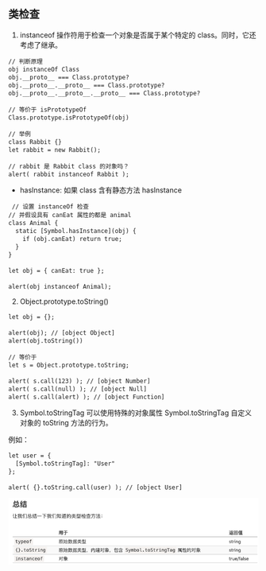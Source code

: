 ## 类检查
1. instanceof 操作符用于检查一个对象是否属于某个特定的 class。同时，它还考虑了继承。
```
// 判断原理
obj instanceOf Class
obj.__proto__ === Class.prototype?
obj.__proto__.__proto__ === Class.prototype?
obj.__proto__.__proto__.__proto__ === Class.prototype?

// 等价于 isPrototypeOf
Class.prototype.isPrototypeOf(obj)

// 举例
class Rabbit {}
let rabbit = new Rabbit();

// rabbit 是 Rabbit class 的对象吗？
alert( rabbit instanceof Rabbit );
```
- hasInstance: 如果 class 含有静态方法 hasInstance
```
 // 设置 instanceOf 检查
// 并假设具有 canEat 属性的都是 animal
class Animal {
  static [Symbol.hasInstance](obj) {
    if (obj.canEat) return true;
  }
}

let obj = { canEat: true };

alert(obj instanceof Animal); 
```
2. Object.prototype.toString()
```
let obj = {};

alert(obj); // [object Object]
alert(obj.toString())

// 等价于
let s = Object.prototype.toString;

alert( s.call(123) ); // [object Number]
alert( s.call(null) ); // [object Null]
alert( s.call(alert) ); // [object Function]
```
3. Symbol.toStringTag
可以使用特殊的对象属性 Symbol.toStringTag 自定义对象的 toString 方法的行为。

例如：
```
let user = {
  [Symbol.toStringTag]: "User"
};

alert( {}.toString.call(user) ); // [object User]
```
<img src="./assets/checktype.png">